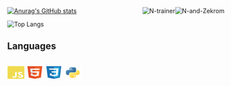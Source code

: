 ## 

[![Anurag's GitHub stats](https://github-readme-stats.vercel.app/api?username=nicolinho1&theme=shadow_green)](https://github.com/anuraghazra/github-readme-stats)
  <img align="right" alt="N-and-Zekrom" src="https://cdn.discordapp.com/attachments/678316422719340640/1354268681185656842/zekrom-pokemon-zekrom.gif?ex=67e4ac7e&is=67e35afe&hm=65044648de0efbcf04b8a28f22aed06f1d3dbdc8d1b8fb6748009ee0eed51a83&">
  <img align="right" alt="N-trainer" src="https://cdn.discordapp.com/attachments/678316422719340640/1354268698512195675/n-pokemon.gif?ex=67e4ac82&is=67e35b02&hm=c3cad84ce92f9d5dcf120be96c95569cd1d152d7abeab0fe998c114dfec0aa48&">

![Top Langs](https://github-readme-stats.vercel.app/api/top-langs/?username=nicolinho1&layout=compact&theme=shadow_green)

## Languages

<div style="display: inline_block"><br>
  <img align="center" alt="Rafa-Js" height="30" width="40" src="https://raw.githubusercontent.com/devicons/devicon/master/icons/javascript/javascript-plain.svg">
  <img align="center" alt="Rafa-HTML" height="30" width="40" src="https://raw.githubusercontent.com/devicons/devicon/master/icons/html5/html5-original.svg">
  <img align="center" alt="Rafa-CSS" height="30" width="40" src="https://raw.githubusercontent.com/devicons/devicon/master/icons/css3/css3-original.svg">
  <img align="center" alt="Rafa-Python" height="30" width="40" src="https://raw.githubusercontent.com/devicons/devicon/master/icons/python/python-original.svg">    
</div>


##



